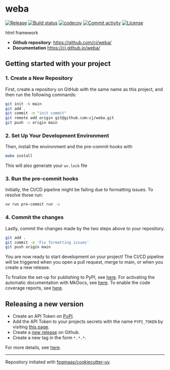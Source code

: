 # weba

[![Release](https://img.shields.io/github/v/release/cj/weba)](https://img.shields.io/github/v/release/cj/weba)
[![Build status](https://img.shields.io/github/actions/workflow/status/cj/weba/main.yml?branch=main)](https://github.com/cj/weba/actions/workflows/main.yml?query=branch%3Amain)
[![codecov](https://codecov.io/gh/cj/weba/branch/main/graph/badge.svg)](https://codecov.io/gh/cj/weba)
[![Commit activity](https://img.shields.io/github/commit-activity/m/cj/weba)](https://img.shields.io/github/commit-activity/m/cj/weba)
[![License](https://img.shields.io/github/license/cj/weba)](https://img.shields.io/github/license/cj/weba)

html framework

- **Github repository**: <https://github.com/cj/weba/>
- **Documentation** <https://cj.github.io/weba/>

## Getting started with your project

### 1. Create a New Repository

First, create a repository on GitHub with the same name as this project, and then run the following commands:

```bash
git init -b main
git add .
git commit -m "init commit"
git remote add origin git@github.com:cj/weba.git
git push -u origin main
```

### 2. Set Up Your Development Environment

Then, install the environment and the pre-commit hooks with

```bash
make install
```

This will also generate your `uv.lock` file

### 3. Run the pre-commit hooks

Initially, the CI/CD pipeline might be failing due to formatting issues. To resolve those run:

```bash
uv run pre-commit run -a
```

### 4. Commit the changes

Lastly, commit the changes made by the two steps above to your repository.

```bash
git add .
git commit -m 'Fix formatting issues'
git push origin main
```

You are now ready to start development on your project!
The CI/CD pipeline will be triggered when you open a pull request, merge to main, or when you create a new release.

To finalize the set-up for publishing to PyPI, see [here](https://fpgmaas.github.io/cookiecutter-uv/features/publishing/#set-up-for-pypi).
For activating the automatic documentation with MkDocs, see [here](https://fpgmaas.github.io/cookiecutter-uv/features/mkdocs/#enabling-the-documentation-on-github).
To enable the code coverage reports, see [here](https://fpgmaas.github.io/cookiecutter-uv/features/codecov/).

## Releasing a new version

- Create an API Token on [PyPI](https://pypi.org/).
- Add the API Token to your projects secrets with the name `PYPI_TOKEN` by visiting [this page](https://github.com/cj/weba/settings/secrets/actions/new).
- Create a [new release](https://github.com/cj/weba/releases/new) on Github.
- Create a new tag in the form `*.*.*`.

For more details, see [here](https://fpgmaas.github.io/cookiecutter-uv/features/cicd/#how-to-trigger-a-release).

---

Repository initiated with [fpgmaas/cookiecutter-uv](https://github.com/fpgmaas/cookiecutter-uv).
